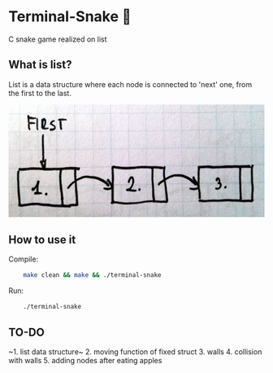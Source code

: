 # Terminal-Snake 🐍

C snake game realized on list

## What is list?

List is a data structure where each node is connected to 'next' one, from the first to the last.

![visualization](list.png)
 
## How to use it

Compile:

```bash
	make clean && make && ./terminal-snake
```
Run:

```bash
	./terminal-snake
```

## TO-DO

~1. list data structure~
2. moving function of fixed struct
3. walls
4. collision with walls
5. adding nodes after eating apples
